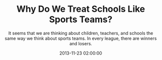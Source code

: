 ---
layout: post
title:  "Why Do We Treat Schools Like Sports Teams?"
subtitle:  "It seems that we are thinking about children, teachers, and schools the same way we think about sports teams. In every league, there are winners and losers."
date:   2013-11-23 02:00:00
refurl: http://www.huffingtonpost.com/diane-ravitch/why-do-we-treat-schools-l_b_4326911.html
source: huffingtonpost.com
categories: linkpost
---